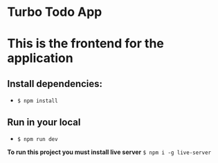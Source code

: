 # Turbo Todo App

# This is the frontend for the application

## Install dependencies:
- `$ npm install`

## Run in your local
- `$ npm run dev`

**To run this project you must install live server**
`$ npm i -g live-server`
